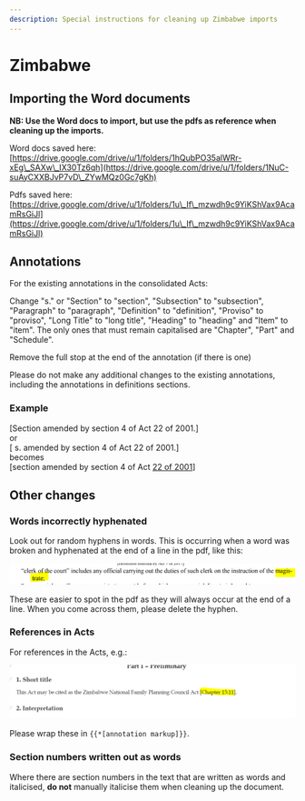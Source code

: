 ```yaml
---
description: Special instructions for cleaning up Zimbabwe imports
---
```


# Zimbabwe

## Importing the Word documents

**NB: Use the Word docs to import, but use the pdfs as reference when cleaning up the imports.**

Word docs saved here:\
[https://drive.google.com/drive/u/1/folders/1hQubPO35alWRr-xEg\_SAXw\_IX30Tz6qh](https://drive.google.com/drive/u/1/folders/1NuC-suAyCXXBJvP7vD\_ZYwMQz0Gc7gKh)

Pdfs saved here:\
[https://drive.google.com/drive/u/1/folders/1u\_If\_mzwdh9c9YiKShVax9AcamRsGiJl](https://drive.google.com/drive/u/1/folders/1u\_If\_mzwdh9c9YiKShVax9AcamRsGiJl)



## Annotations

For the existing annotations in the consolidated Acts:

Change "s." or "Section" to "section", "Subsection" to "subsection", "Paragraph" to "paragraph",  "Definition" to "definition",  "Proviso" to "proviso", "Long Title" to "long title", "Heading" to "heading" and "Item" to "item". The only ones that must remain capitalised are "Chapter", "Part" and "Schedule".

Remove the full stop at the end of the annotation (if there is one)

Please do not make any additional changes to the existing annotations, including the annotations in definitions sections.

### Example

\[Section amended by section 4 of Act 22 of 2001.]\
or\
\[ s. amended by section 4 of Act 22 of 2001.]\
becomes\
\[section amended by section 4 of Act [22 of 2001](https://edit.laws.africa/works/akn/zw/act/2001/22)]



## Other changes

### Words incorrectly hyphenated

Look out for random hyphens in words. This is occurring when a word was broken and hyphenated at the end of a line in the pdf, like this:

![](<../.gitbook/assets/image (137).png>)

These are easier to spot in the pdf as they will always occur at the end of a line.  When you come across them, please delete the hyphen.

### References in Acts

For  references in the Acts, e.g.:

![](<../.gitbook/assets/image (132).png>)

Please wrap these in `{{*[annotation markup]}}`.

### Section numbers written out as words

Where there are section numbers in the text that are written as words and italicised, **do not** manually italicise them when cleaning up the document.

